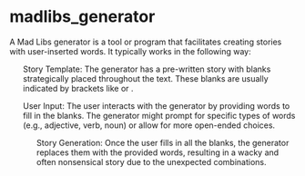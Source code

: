 # madlibs_generator
<p>
A Mad Libs generator is a tool or program that facilitates creating stories with user-inserted words. It typically works in the following way:

<ul> Story Template: The generator has a pre-written story with blanks strategically placed throughout the text. These blanks are usually indicated by brackets like <adjective> or <noun>. </ul>

<ul> User Input: The user interacts with the generator by providing words to fill in the blanks. The generator might prompt for specific types of words (e.g., adjective, verb, noun) or allow for more open-ended choices.

<ul> Story Generation: Once the user fills in all the blanks, the generator replaces them with the provided words, resulting in a wacky and often nonsensical story due to the unexpected combinations.

</p>
